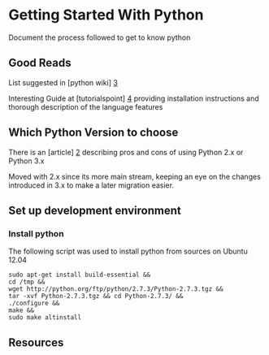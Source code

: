 # Getting Started With Python

Document the process followed to get to know python

## Good Reads
List suggested in [python wiki] [3]

Interesting  Guide at [tutorialspoint] [4] providing installation instructions and thorough description of the language features


## Which Python Version to choose
There is an [article] [2] describing pros and cons of using Python 2.x or Python 3.x

Moved with 2.x since its more main stream, keeping an eye on the changes introduced in 3.x to make a later migration easier.


## Set up development environment
### Install python 
The following script was used to install python from sources on Ubuntu 12.04
```
sudo apt-get install build-essential &&
cd /tmp && 
wget http://python.org/ftp/python/2.7.3/Python-2.7.3.tgz &&
tar -xvf Python-2.7.3.tgz && cd Python-2.7.3/ &&
./configure &&
make &&
sudo make altinstall
```

## Resources
[1]: http://python.org/ "Official Python Site"
[2]: http://wiki.python.org/moin/Python2orPython3 "Python 2 or 3?"
[3]: http://wiki.python.org/moin/BeginnersGuide/Programmers "Tutorials/Websites/Books"
[4]: http://www.tutorialspoint.com/python/index.htm "Getting Started Guide"
